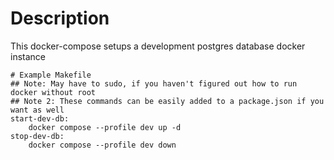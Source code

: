 # Description

This docker-compose setups a development postgres database docker instance

```Make
# Example Makefile
## Note: May have to sudo, if you haven't figured out how to run docker without root
## Note 2: These commands can be easily added to a package.json if you want as well
start-dev-db:
	docker compose --profile dev up -d
stop-dev-db:
	docker compose --profile dev down
```

